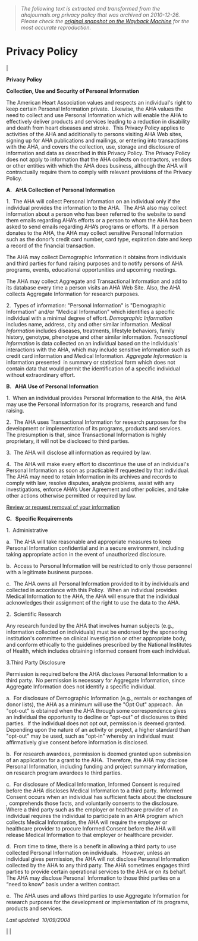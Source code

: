 > *The following text is extracted and transformed from the ahajournals.org privacy policy that was archived on 2010-12-26. Please check the [original snapshot on the Wayback Machine](https://web.archive.org/web/20101226143337id_/http%3A//www.americanheart.org/presenter.jhtml%3Fidentifier%3D11405) for the most accurate reproduction.*

# Privacy Policy

|    


**Privacy Policy**

**Collection, Use and Security of Personal Information**

The American Heart Association values and respects an individual's right to keep certain Personal Information private.  Likewise, the AHA values the need to collect and use Personal Information which will enable the AHA to effectively deliver products and services leading to a reduction in disability and death from heart diseases and stroke.  This Privacy Policy applies to activities of the AHA and additionally to persons visiting AHA Web sites, signing up for AHA publications and mailings, or entering into transactions with the AHA, and covers the collection, use, storage and disclosure of information and data as described in this Privacy Policy. The Privacy Policy does not apply to information that the AHA collects on contractors, vendors or other entities with which the AHA does business, although the AHA will contractually require them to comply with relevant provisions of the Privacy Policy.

**A.   AHA Collection of Personal Information**

1\.  The AHA will collect Personal Information on an individual only if the individual provides the information to the AHA.  The AHA also may collect information about a person who has been referred to the website to send them emails regarding AHA’s efforts or a person to whom the AHA has been asked to send emails regarding AHA’s programs or efforts.  If a person donates to the AHA, the AHA may collect sensitive Personal Information such as the donor’s credit card number, card type, expiration date and keep a record of the financial transaction. 

The AHA may collect Demographic Information it obtains from individuals and third parties for fund raising purposes and to notify persons of AHA programs, events, educational opportunities and upcoming meetings.

The AHA may collect Aggregate and Transactional Information and add to its database every time a person visits an AHA Web Site. Also, the AHA collects Aggregate Information for research purposes.

2.  Types of information: "Personal Information" is "Demographic Information" and/or "Medical Information" which identifies a specific individual with a minimal degree of effort. _Demographic Information_ includes name, address, city and other similar information. _Medical Information_ includes diseases, treatments, lifestyle behaviors, family history, genotype, phenotype and other similar information. _Transactional Information_ is data collected on an individual based on the individuals' interactions with the AHA, which may include sensitive information such as credit card information and Medical Information. _Aggregate Information_ is information presented  in summary or statistical form which does not contain data that would permit the identification of a specific individual without extraordinary effort.

**B.   AHA Use of Personal Information**

1.  When an individual provides Personal Information to the AHA, the AHA may use the Personal Information for its programs, research and fund raising.

2.  The AHA uses Transactional Information for research purposes for the development or implementation of its programs, products and services.  The presumption is that, since Transactional Information is highly proprietary, it will not be disclosed to third parties.

3.  The AHA will disclose all information as required by law.

4.  The AHA will make every effort to discontinue the use of an individual's Personal Information as soon as practicable if requested by that individual.  The AHA may need to retain Information in its archives and records to comply with law, resolve disputes, analyze problems, assist with any investigations, enforce AHA’s User Agreement and other policies, and take other actions otherwise permitted or required by law.

[Review or request removal of your information](https://web.archive.org/presenter.jhtml?identifier=10000023)

**C.   Specific Requirements**

1.  Administrative

a.  The AHA will take reasonable and appropriate measures to keep Personal Information confidential and in a secure environment, including taking appropriate action in the event of unauthorized disclosure.

b.  Access to Personal Information will be restricted to only those personnel with a legitimate business purpose.

c.  The AHA owns all Personal Information provided to it by individuals and collected in accordance with this Policy.  When an individual provides Medical Information to the AHA, the AHA will ensure that the individual acknowledges their assignment of the right to use the data to the AHA.

2.  Scientific Research

Any research funded by the AHA that involves human subjects (e.g., information collected on individuals) must be endorsed by the sponsoring institution's committee on clinical investigation or other appropriate body, and conform ethically to the guidelines prescribed by the National Institutes of Health, which includes obtaining informed consent from each individual.

3.Third Party Disclosure

Permission is required before the AHA discloses Personal Information to a third party.  No permission is necessary for Aggregate Information, since Aggregate Information does not identify a specific individual. 

a.  For disclosure of Demographic Information (e.g., rentals or exchanges of donor lists), the AHA as a minimum will use the "Opt Out" approach.  An "opt-out" is obtained when the AHA through some correspondence gives an individual the opportunity to decline or "opt-out" of disclosures to third parties.  If the individual does not opt out, permission is deemed granted.  Depending upon the nature of an activity or project, a higher standard than "opt-out" may be used, such as "opt-in" whereby an individual must affirmatively give consent before information is disclosed.

b.  For research awardees, permission is deemed granted upon submission of an application for a grant to the AHA.  Therefore, the AHA may disclose Personal Information, including funding and project summary information, on research program awardees to third parties.

c.  For disclosure of Medical Information, Informed Consent is required before the AHA discloses Medical Information to a third party.  Informed Consent occurs when an individual has sufficient facts about the disclosure _,_ comprehends those facts, and voluntarily consents to the disclosure.  Where a third party such as the employer or healthcare provider of an individual requires the individual to participate in an AHA program which collects Medical Information, the AHA will require the employer or healthcare provider to procure Informed Consent before the AHA will  release Medical Information to that employer or healthcare provider.

d.  From time to time, there is a benefit in allowing a third party to use collected Personal Information on individuals.   However, unless an individual gives permission, the AHA will not disclose Personal Information collected by the AHA to any third party. The AHA sometimes engages third parties to provide certain operational services to the AHA or on its behalf.   The AHA may disclose Personal  Information to those third parties on a “need to know” basis under a written contract.

e.  The AHA uses and allows third parties to use Aggregate Information for research purposes for the development or implementation of its programs, products and services.

_Last updated  10/09/2008_

|  |    

